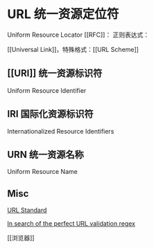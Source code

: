 # URL 统一资源定位符

Uniform Resource Locator
[[RFC]]：
正则表达式：



[[Universal Link]]，特殊格式：[[URL Scheme]]

## [[URI]] 统一资源标识符
Uniform Resource Identifier

## IRI 国际化资源标识符
Internationalized Resource Identifiers

## URN 统一资源名称

Uniform Resource Name

## Misc

[URL Standard](https://url.spec.whatwg.org/#parsing)

[In search of the perfect URL validation regex](https://mathiasbynens.be/demo/url-regex)

[[浏览器]]

